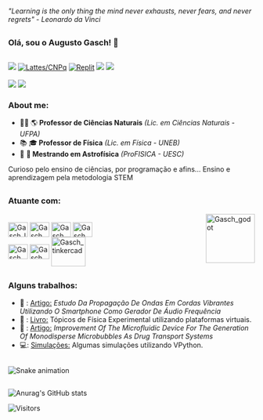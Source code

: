 

<br>

<i>"Learning is the only thing the mind never exhausts, never fears, and never regrets" - Leonardo da Vinci</i>

##

### Olá, sou o Augusto Gasch! 👋

##
<div> 
  <a href="https://ufpa.academia.edu/AugustoChaves" target="_blank"><img src="https://img.shields.io/badge/Academia-fff?style=for-the-badge&logo=academia&logoColor=black " target="_blank"></a>
 <a href="http://lattes.cnpq.br/6600100841559081"><img src="https://img.shields.io/badge/Lattes%2FCNPq-D2D8FF?style=for-the-badge&logo=bookstack&logoColor=000000" alt="Lattes/CNPq"></a>
   <a href="https://replit.com/@AugustoGasch"><img src="https://img.shields.io/badge/Replit-969696?style=for-the-badge&logo=Replit&logoColor=%23F26207" alt="Replit"></a>   
    <a href = "mailto:augustogasch@gmail.com"><img src="https://img.shields.io/badge/Gmail-D14836?style=for-the-badge&logo=gmail&logoColor=white" target="_blank"></a>
  <a href="https://www.linkedin.com/in/augustogaschsousachaves" target="_blank"><img src="https://img.shields.io/badge/-LinkedIn-%230077B5?style=for-the-badge&logo=linkedin&logoColor=white" target="_blank"></a><br><br>
   <a href="https://discord.gg/BayyR26dd7" target="_blank"><img src="https://img.shields.io/badge/Discord-7289DA?style=for-the-badge&logo=discord&logoColor=white" target="_blank"></a>
   <a href="https://www.instagram.com/chavesn252/" target="_blank"><img src="https://img.shields.io/badge/Instagram-E4405F?style=for-the-badge&logo=instagram&logoColor=white" target="_blank"></a>
</div>

### About me:

- 👨‍🏫 🌎<b> Professor de Ciências Naturais</b><i> (Lic. em Ciências Naturais - UFPA) </i>
- 📚 🎓<b> Professor de Física</b><i> (Lic. em Física - UNEB)</i>
- 🌌 🔭<b> Mestrando em Astrofísica</b><i> (ProFISICA - UESC)</i>

Curioso pelo ensino de ciências, por programação e afins...
Ensino e aprendizagem pela metodologia STEM

##

### Atuante com:

<img align="right" alt="Gasch_godot" height="100" width="100" src="https://cdn.discordapp.com/attachments/1119733117415063714/1119733267688603830/avatargif.gif">

<div style="display: inline_block"><br>
  
  <img align="center" alt="Gasch_latex" height="30" width="40" src="https://cdn.jsdelivr.net/gh/devicons/devicon/icons/latex/latex-original.svg">
  <img align="center" alt="Gasch_overleaf" height="30" width="40" src="https://upload.wikimedia.org/wikipedia/commons/2/2a/Overleaf_Logo.svg">
  <img align="center" alt="Gasch_Python" height="30" width="40" src="https://cdn.jsdelivr.net/gh/devicons/devicon/icons/python/python-original.svg">
  <img align="center" alt="Gasch_Cplusplus" height="30" width="40" src="https://cdn.jsdelivr.net/gh/devicons/devicon/icons/cplusplus/cplusplus-original.svg">
  
  <br>
  
  <img align="center" alt="Gasch_Arduino" height="30" width="40" src="https://cdn.jsdelivr.net/gh/devicons/devicon/icons/arduino/arduino-original-wordmark.svg">  
  <img align="center" alt="Gasch_godot" height="30" width="40" src="https://cdn.jsdelivr.net/gh/devicons/devicon/icons/godot/godot-original.svg">
  <img align="center" alt="Gasch_tinkercad" height="60" width="70" src="https://upload.wikimedia.org/wikipedia/commons/4/4c/Logo-tinkercad-wordmark.svg">    
</div>

##

### Alguns trabalhos:

 - 📖 : <a href="https://www.periodicos.univasf.edu.br/index.php/revasf/article/view/2640">Artigo:</a> <i>Estudo Da Propagação De Ondas Em Cordas Vibrantes Utilizando O Smartphone Como Gerador De Áudio Frequência</i>
 - 📖 : <a href="https://app.conhecimentolivre.org/book/421/T%C3%B3picos%20de%20F%C3%ADsica%20Experimental%20utilizando%20plataformas%20virtuais">Livro:</a> Tópicos de Física Experimental utilizando plataformas virtuais.
 - 📖 : <a href="https://www.granthaalayahpublication.org/journals/granthaalayah/article/view/4145/4253">Artigo:</a> <i>Improvement Of The Microfluidic Device For The Generation Of Monodisperse Microbubbles As Drug Transport Systems</i>
 - 💻: <a href="https://www.glowscript.org/#/user/Augusto%5fGasch/folder/MyPrograms/"> Simulações:</a> Algumas simulações utilizando VPython.

##

![Snake animation](https://github.com/augustogasch/augustogasch/blob/output/github-contribution-grid-snake.svg)

##

![Anurag's GitHub stats](https://github-readme-stats.vercel.app/api?username=augustogasch&show_icons=true&theme=synthwave) 

<p align="left"> <img src="https://komarev.com/ghpvc/?username=augustogasch&color=yellow" alt="Visitors" /> </p>
